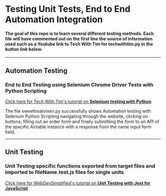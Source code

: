 # Testing Unit Tests, End to End Automation Integration

#### The goal of this repo is to learn several different testing methods. Each file will have commented out on the first line the source of information used such as a Youtube link to Tech With Tim for techwithtim.py in the button link below.
---
## Automation Testing 
### End to End Testing using Selenium Chrome Driver Tests with Python Scripting
<a target="_blank" href="https://www.youtube.com/watch?v=NB8OceGZGjA&ab_channel=TechWithTim">Click here for Tech With Tim's tutorial on **Selenium testing with Python**</a>

The file sweettreatvixen.py successfully shows Automation testing with Selenium Python Scripting navigating through the website, clicking on buttons, filling out an order form and finally submitting the form to an API of the specific Airtable instance with a response from the name input form field.

---
## Unit Testing
### Unit Testing specific functions exported from target files and imported to fileName.test.js files for single units

<a target="_blank" href="https://www.youtube.com/watch?v=FgnxcUQ5vho&t=622s&ab_channel=WebDevSimplified">Click here for WebDevSimplified's tutorial on **Unit Testing with Jest for JavaScript**</a>
